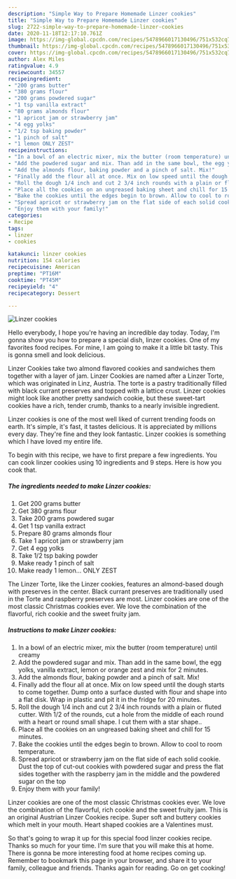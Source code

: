 ```yaml
---
description: "Simple Way to Prepare Homemade Linzer cookies"
title: "Simple Way to Prepare Homemade Linzer cookies"
slug: 2722-simple-way-to-prepare-homemade-linzer-cookies
date: 2020-11-18T12:17:10.761Z
image: https://img-global.cpcdn.com/recipes/5478966017130496/751x532cq70/linzer-cookies-recipe-main-photo.jpg
thumbnail: https://img-global.cpcdn.com/recipes/5478966017130496/751x532cq70/linzer-cookies-recipe-main-photo.jpg
cover: https://img-global.cpcdn.com/recipes/5478966017130496/751x532cq70/linzer-cookies-recipe-main-photo.jpg
author: Alex Miles
ratingvalue: 4.9
reviewcount: 34557
recipeingredient:
- "200 grams butter"
- "380 grams flour"
- "200 grams powdered sugar"
- "1 tsp vanilla extract"
- "80 grams almonds flour"
- "1 apricot jam or strawberry jam"
- "4 egg yolks"
- "1/2 tsp baking powder"
- "1 pinch of salt"
- "1 lemon ONLY ZEST"
recipeinstructions:
- "In a bowl of an electric mixer, mix the butter (room temperature) until creamy"
- "Add the powdered sugar and mix. Than add in the same bowl, the egg yolks, vanilla extract, lemon or orange zest and mix for 2 minutes."
- "Add the almonds flour, baking powder and a pinch of salt. Mix!"
- "Finally add the flour all at once. Mix on low speed until the dough starts to come together. Dump onto a surface dusted with flour and shape into a flat  disk. Wrap in plastic and pit it in the fridge for 20 minutes."
- "Roll the dough 1/4 inch and cut 2 3/4 inch rounds with a plain or fluted cutter. With 1/2 of the rounds, cut a hole from the middle of each round with a heart or round small shape. I cut them with a star shape.."
- "Place all the cookies on an ungreased baking sheet and chill for 15 minutes."
- "Bake the cookies until the edges begin to brown. Allow to cool to room temperature."
- "Spread apricot or strawberry jam on the flat side of each solid cookie. Dust the top of cut-out cookies with powdered sugar and press the flat sides together with the raspberry jam in the middle and the powdered sugar on the top"
- "Enjoy them with your family!"
categories:
- Recipe
tags:
- linzer
- cookies

katakunci: linzer cookies 
nutrition: 154 calories
recipecuisine: American
preptime: "PT16M"
cooktime: "PT45M"
recipeyield: "4"
recipecategory: Dessert

---
```



![Linzer cookies](https://img-global.cpcdn.com/recipes/5478966017130496/751x532cq70/linzer-cookies-recipe-main-photo.jpg)

Hello everybody, I hope you're having an incredible day today. Today, I'm gonna show you how to prepare a special dish, linzer cookies. One of my favorites food recipes. For mine, I am going to make it a little bit tasty. This is gonna smell and look delicious.

Linzer Cookies take two almond flavored cookies and sandwiches them together with a layer of jam. Linzer Cookies are named after a Linzer Torte, which was originated in Linz, Austria. The torte is a pastry traditionally filled with black currant preserves and topped with a lattice crust. Linzer cookies might look like another pretty sandwich cookie, but these sweet-tart cookies have a rich, tender crumb, thanks to a nearly invisible ingredient.

Linzer cookies is one of the most well liked of current trending foods on earth. It's simple, it's fast, it tastes delicious. It is appreciated by millions every day. They're fine and they look fantastic. Linzer cookies is something which I have loved my entire life.


To begin with this recipe, we have to first prepare a few ingredients. You can cook linzer cookies using 10 ingredients and 9 steps. Here is how you cook that.

<!--inarticleads1-->

##### The ingredients needed to make Linzer cookies:

1. Get 200 grams butter
1. Get 380 grams flour
1. Take 200 grams powdered sugar
1. Get 1 tsp vanilla extract
1. Prepare 80 grams almonds flour
1. Take 1 apricot jam or strawberry jam
1. Get 4 egg yolks
1. Take 1/2 tsp baking powder
1. Make ready 1 pinch of salt
1. Make ready 1 lemon... ONLY ZEST


The Linzer Torte, like the Linzer cookies, features an almond-based dough with preserves in the center. Black currant preserves are traditionally used in the Torte and raspberry preserves are most. Linzer cookies are one of the most classic Christmas cookies ever. We love the combination of the flavorful, rich cookie and the sweet fruity jam. 

<!--inarticleads2-->

##### Instructions to make Linzer cookies:

1. In a bowl of an electric mixer, mix the butter (room temperature) until creamy
1. Add the powdered sugar and mix. Than add in the same bowl, the egg yolks, vanilla extract, lemon or orange zest and mix for 2 minutes.
1. Add the almonds flour, baking powder and a pinch of salt. Mix!
1. Finally add the flour all at once. Mix on low speed until the dough starts to come together. Dump onto a surface dusted with flour and shape into a flat  disk. Wrap in plastic and pit it in the fridge for 20 minutes.
1. Roll the dough 1/4 inch and cut 2 3/4 inch rounds with a plain or fluted cutter. With 1/2 of the rounds, cut a hole from the middle of each round with a heart or round small shape. I cut them with a star shape..
1. Place all the cookies on an ungreased baking sheet and chill for 15 minutes.
1. Bake the cookies until the edges begin to brown. Allow to cool to room temperature.
1. Spread apricot or strawberry jam on the flat side of each solid cookie. Dust the top of cut-out cookies with powdered sugar and press the flat sides together with the raspberry jam in the middle and the powdered sugar on the top
1. Enjoy them with your family!


Linzer cookies are one of the most classic Christmas cookies ever. We love the combination of the flavorful, rich cookie and the sweet fruity jam. This is an original Austrian Linzer Cookies recipe. Super soft and buttery cookies which melt in your mouth. Heart shaped cookies are a Valentines must. 

So that's going to wrap it up for this special food linzer cookies recipe. Thanks so much for your time. I'm sure that you will make this at home. There is gonna be more interesting food at home recipes coming up. Remember to bookmark this page in your browser, and share it to your family, colleague and friends. Thanks again for reading. Go on get cooking!
